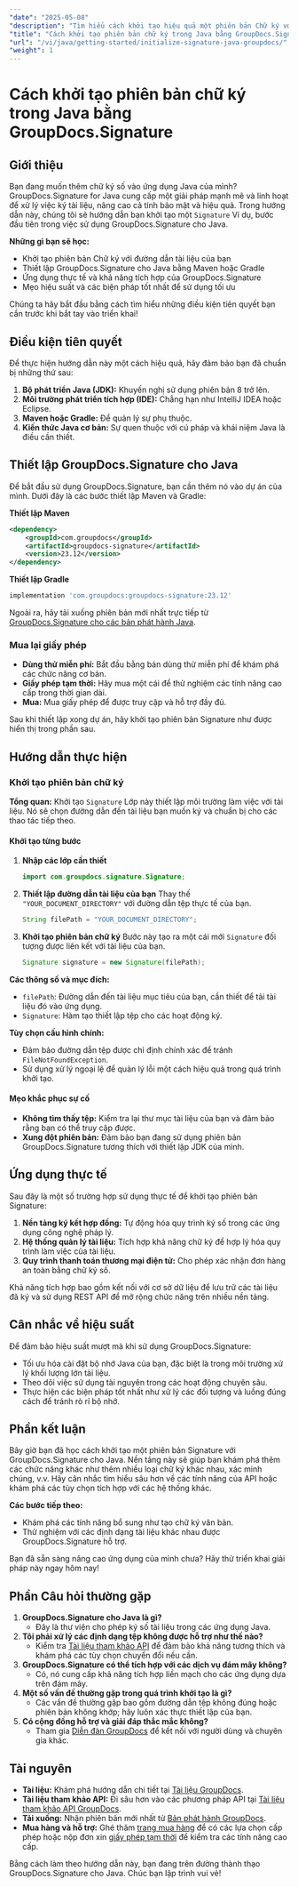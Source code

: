 ```yaml
---
"date": "2025-05-08"
"description": "Tìm hiểu cách khởi tạo hiệu quả một phiên bản Chữ ký với GroupDocs.Signature cho Java. Làm theo hướng dẫn toàn diện này để cải thiện ứng dụng ký tài liệu của bạn."
"title": "Cách khởi tạo phiên bản chữ ký trong Java bằng GroupDocs.Signature"
"url": "/vi/java/getting-started/initialize-signature-java-groupdocs/"
"weight": 1
---
```


# Cách khởi tạo phiên bản chữ ký trong Java bằng GroupDocs.Signature

## Giới thiệu

Bạn đang muốn thêm chữ ký số vào ứng dụng Java của mình? GroupDocs.Signature for Java cung cấp một giải pháp mạnh mẽ và linh hoạt để xử lý việc ký tài liệu, nâng cao cả tính bảo mật và hiệu quả. Trong hướng dẫn này, chúng tôi sẽ hướng dẫn bạn khởi tạo một `Signature` Ví dụ, bước đầu tiên trong việc sử dụng GroupDocs.Signature cho Java.

**Những gì bạn sẽ học:**
- Khởi tạo phiên bản Chữ ký với đường dẫn tài liệu của bạn
- Thiết lập GroupDocs.Signature cho Java bằng Maven hoặc Gradle
- Ứng dụng thực tế và khả năng tích hợp của GroupDocs.Signature
- Mẹo hiệu suất và các biện pháp tốt nhất để sử dụng tối ưu

Chúng ta hãy bắt đầu bằng cách tìm hiểu những điều kiện tiên quyết bạn cần trước khi bắt tay vào triển khai!

## Điều kiện tiên quyết

Để thực hiện hướng dẫn này một cách hiệu quả, hãy đảm bảo bạn đã chuẩn bị những thứ sau:

1. **Bộ phát triển Java (JDK):** Khuyến nghị sử dụng phiên bản 8 trở lên.
2. **Môi trường phát triển tích hợp (IDE):** Chẳng hạn như IntelliJ IDEA hoặc Eclipse.
3. **Maven hoặc Gradle:** Để quản lý sự phụ thuộc.
4. **Kiến thức Java cơ bản:** Sự quen thuộc với cú pháp và khái niệm Java là điều cần thiết.

## Thiết lập GroupDocs.Signature cho Java

Để bắt đầu sử dụng GroupDocs.Signature, bạn cần thêm nó vào dự án của mình. Dưới đây là các bước thiết lập Maven và Gradle:

**Thiết lập Maven**
```xml
<dependency>
    <groupId>com.groupdocs</groupId>
    <artifactId>groupdocs-signature</artifactId>
    <version>23.12</version>
</dependency>
```

**Thiết lập Gradle**
```gradle
implementation 'com.groupdocs:groupdocs-signature:23.12'
```

Ngoài ra, hãy tải xuống phiên bản mới nhất trực tiếp từ [GroupDocs.Signature cho các bản phát hành Java](https://releases.groupdocs.com/signature/java/).

### Mua lại giấy phép
- **Dùng thử miễn phí:** Bắt đầu bằng bản dùng thử miễn phí để khám phá các chức năng cơ bản.
- **Giấy phép tạm thời:** Hãy mua một cái để thử nghiệm các tính năng cao cấp trong thời gian dài.
- **Mua:** Mua giấy phép để được truy cập và hỗ trợ đầy đủ.

Sau khi thiết lập xong dự án, hãy khởi tạo phiên bản Signature như được hiển thị trong phần sau.

## Hướng dẫn thực hiện

### Khởi tạo phiên bản chữ ký

**Tổng quan:**
Khởi tạo `Signature` Lớp này thiết lập môi trường làm việc với tài liệu. Nó sẽ chọn đường dẫn đến tài liệu bạn muốn ký và chuẩn bị cho các thao tác tiếp theo.

#### Khởi tạo từng bước

1. **Nhập các lớp cần thiết**
   ```java
   import com.groupdocs.signature.Signature;
   ```
2. **Thiết lập đường dẫn tài liệu của bạn**
   Thay thế `"YOUR_DOCUMENT_DIRECTORY"` với đường dẫn tệp thực tế của bạn.
   ```java
   String filePath = "YOUR_DOCUMENT_DIRECTORY";
   ```
3. **Khởi tạo phiên bản chữ ký**
   Bước này tạo ra một cái mới `Signature` đối tượng được liên kết với tài liệu của bạn.
   ```java
   Signature signature = new Signature(filePath);
   ```

**Các thông số và mục đích:**
- `filePath`: Đường dẫn đến tài liệu mục tiêu của bạn, cần thiết để tải tài liệu đó vào ứng dụng.
- `Signature`: Hàm tạo thiết lập tệp cho các hoạt động ký.

**Tùy chọn cấu hình chính:**
- Đảm bảo đường dẫn tệp được chỉ định chính xác để tránh `FileNotFoundException`.
- Sử dụng xử lý ngoại lệ để quản lý lỗi một cách hiệu quả trong quá trình khởi tạo.

#### Mẹo khắc phục sự cố
- **Không tìm thấy tệp:** Kiểm tra lại thư mục tài liệu của bạn và đảm bảo rằng bạn có thể truy cập được.
- **Xung đột phiên bản:** Đảm bảo bạn đang sử dụng phiên bản GroupDocs.Signature tương thích với thiết lập JDK của mình.

## Ứng dụng thực tế

Sau đây là một số trường hợp sử dụng thực tế để khởi tạo phiên bản Signature:
1. **Nền tảng ký kết hợp đồng:** Tự động hóa quy trình ký số trong các ứng dụng công nghệ pháp lý.
2. **Hệ thống quản lý tài liệu:** Tích hợp khả năng chữ ký để hợp lý hóa quy trình làm việc của tài liệu.
3. **Quy trình thanh toán thương mại điện tử:** Cho phép xác nhận đơn hàng an toàn bằng chữ ký số.

Khả năng tích hợp bao gồm kết nối với cơ sở dữ liệu để lưu trữ các tài liệu đã ký và sử dụng REST API để mở rộng chức năng trên nhiều nền tảng.

## Cân nhắc về hiệu suất

Để đảm bảo hiệu suất mượt mà khi sử dụng GroupDocs.Signature:
- Tối ưu hóa cài đặt bộ nhớ Java của bạn, đặc biệt là trong môi trường xử lý khối lượng lớn tài liệu.
- Theo dõi việc sử dụng tài nguyên trong các hoạt động chuyên sâu.
- Thực hiện các biện pháp tốt nhất như xử lý các đối tượng và luồng đúng cách để tránh rò rỉ bộ nhớ.

## Phần kết luận

Bây giờ bạn đã học cách khởi tạo một phiên bản Signature với GroupDocs.Signature cho Java. Nền tảng này sẽ giúp bạn khám phá thêm các chức năng khác như thêm nhiều loại chữ ký khác nhau, xác minh chúng, v.v. Hãy cân nhắc tìm hiểu sâu hơn về các tính năng của API hoặc khám phá các tùy chọn tích hợp với các hệ thống khác.

**Các bước tiếp theo:**
- Khám phá các tính năng bổ sung như tạo chữ ký văn bản.
- Thử nghiệm với các định dạng tài liệu khác nhau được GroupDocs.Signature hỗ trợ.

Bạn đã sẵn sàng nâng cao ứng dụng của mình chưa? Hãy thử triển khai giải pháp này ngay hôm nay!

## Phần Câu hỏi thường gặp

1. **GroupDocs.Signature cho Java là gì?**
   - Đây là thư viện cho phép ký số tài liệu trong các ứng dụng Java.
2. **Tôi phải xử lý các định dạng tệp không được hỗ trợ như thế nào?**
   - Kiểm tra [Tài liệu tham khảo API](https://reference.groupdocs.com/signature/java/) để đảm bảo khả năng tương thích và khám phá các tùy chọn chuyển đổi nếu cần.
3. **GroupDocs.Signature có thể tích hợp với các dịch vụ đám mây không?**
   - Có, nó cung cấp khả năng tích hợp liền mạch cho các ứng dụng dựa trên đám mây.
4. **Một số vấn đề thường gặp trong quá trình khởi tạo là gì?**
   - Các vấn đề thường gặp bao gồm đường dẫn tệp không đúng hoặc phiên bản không khớp; hãy luôn xác thực thiết lập của bạn.
5. **Có cộng đồng hỗ trợ và giải đáp thắc mắc không?**
   - Tham gia [Diễn đàn GroupDocs](https://forum.groupdocs.com/c/signature/) để kết nối với người dùng và chuyên gia khác.

## Tài nguyên
- **Tài liệu:** Khám phá hướng dẫn chi tiết tại [Tài liệu GroupDocs](https://docs.groupdocs.com/signature/java/).
- **Tài liệu tham khảo API:** Đi sâu hơn vào các phương pháp API tại [Tài liệu tham khảo API GroupDocs](https://reference.groupdocs.com/signature/java/).
- **Tải xuống:** Nhận phiên bản mới nhất từ [Bản phát hành GroupDocs](https://releases.groupdocs.com/signature/java/).
- **Mua hàng và hỗ trợ:** Ghé thăm [trang mua hàng](https://purchase.groupdocs.com/buy) để có các lựa chọn cấp phép hoặc nộp đơn xin [giấy phép tạm thời](https://purchase.groupdocs.com/temporary-license/) để kiểm tra các tính năng cao cấp.

Bằng cách làm theo hướng dẫn này, bạn đang trên đường thành thạo GroupDocs.Signature cho Java. Chúc bạn lập trình vui vẻ!